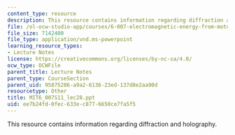 ```yaml
---
content_type: resource
description: This resource contains information regarding diffraction and holography.
file: /ol-ocw-studio-app/courses/6-007-electromagnetic-energy-from-motors-to-lasers-spring-2011/ee7b24fd0fec633ec8776650ce7fa5f5_MIT6_007S11_lec28.ppt
file_size: 7142400
file_type: application/vnd.ms-powerpoint
learning_resource_types:
- Lecture Notes
license: https://creativecommons.org/licenses/by-nc-sa/4.0/
ocw_type: OCWFile
parent_title: Lecture Notes
parent_type: CourseSection
parent_uid: 95875286-a9a2-6136-23ed-137d8e2aa90d
resourcetype: Other
title: MIT6_007S11_lec28.ppt
uid: ee7b24fd-0fec-633e-c877-6650ce7fa5f5
---
```

This resource contains information regarding diffraction and holography.